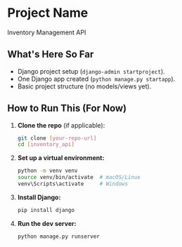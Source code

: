 # Project Name
Inventory Management API

## **What's Here So Far**  
- Django project setup (`django-admin startproject`).  
- One Django app created (`python manage.py startapp`).  
- Basic project structure (no models/views yet).  

## **How to Run This (For Now)**  
1. **Clone the repo** (if applicable):  
   ```bash
   git clone [your-repo-url]
   cd [inventory_api]

2. **Set up a virtual environment:**
    ```bash
    python -m venv venv
    source venv/bin/activate  # macOS/Linux
    venv\Scripts\activate     # Windows

3. **Install Django:**
    ```bash
    pip install django

4. **Run the dev server:**
    ```bash
    python manage.py runserver